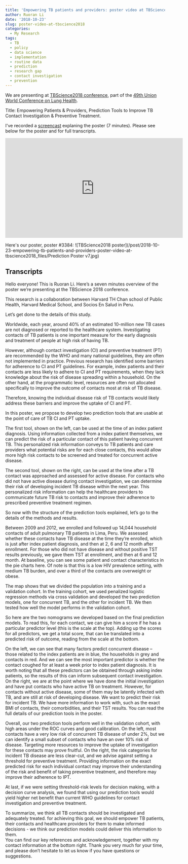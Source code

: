 ```yaml
---
title: 'Empowering TB patients and providers: poster video at TBScience2018'
author: Ruoran Li
date: '2018-10-23'
slug: poster-video-at-tbscience2018
categories:
  - My Research
tags:
  - TB
  - policy
  - data science
  - implementation
  - routine data
  - prediction
  - research gap
  - contact investigation
  - prevention
---
```


We are presenting at [TBScience2018 conference](https://thehague.worldlunghealth.org/programme/preconference-side-events/tb-science-2018/), part of the [49th Union World Conference on Lung Health](https://thehague.worldlunghealth.org/).  

Title: Empowering Patients & Providers, Prediction Tools to Improve TB Contact Investigation & Preventive Treatment. 

I've recorded a [screencast](https://www.youtube.com/watch?v=Fcla8eXRgh0) explaning the poster (7 minutes). Please see below for the poster and for full transcripts. 

<iframe width="560" height="315" src="https://www.youtube.com/embed/Fcla8eXRgh0" frameborder="0" allowfullscreen></iframe>

Here's our poster, poster #3384: ![TBScience2018 poster](/post/2018-10-23-empowering-tb-patients-and-providers-poster-video-at-tbscience2018_files/Prediction Poster v7.jpg)


## Transcripts

Hello everyone! This is Ruoran Li. Here’s a seven minutes overview of the poster we’re presenting at the TBScience 2018 conference. 

This research is a collaboration between Harvard TH Chan school of Public Health, Harvard Medical School, and Socios En Salud in Peru. 

Let’s get done to the details of this study. 

Worldwide, each year, around 40% of an estimated 10-million new TB cases are not diagnosed or reported to the healthcare system. Investigating contacts of TB patients is one important measure for the early diagnosis and treatment of people at high risk of having TB.

However, although contact investigation (CI) and preventive treatment (PT) are recommended by the WHO and many national guidelines, they are often not implemented in practice. 
Previous research has identified some barriers for adherence to CI and PT guidelines. For example, index patients and their contacts are less likely to adhere to CI and PT requirements, when they lack knowledge about the risk of disease spreading within a household. 
On the other hand, at the programmatic level, resources are often not allocated specifically to improve the outcome of contacts most at risk of TB disease. 

Therefore, knowing the individual disease risk of TB contacts would likely address these barriers and improve the uptake of CI and PT. 

In this poster, we propose to develop two prediction tools that are usable at the point of care of TB CI and PT uptake.

The first tool, shown on the left, can be used at the time of an index patient diagnosis. Using information collected from a index patient themselves, we can predict the risk of a particular contact of this patient having concurrent TB. This personalized risk information conveys to TB patients and care providers what potential risks are for each close contacts, this would allow more high risk contacts to be screened and treated for concurrent active disease. 

The second tool, shown on the right, can be used at the time after a TB contact was approached and assessed for active disease. For contacts who did not have active disease during contact investigation, we can determine their risk of developing incident TB disease within the next year.  This personalized risk information can help the healthcare providers to communicate future TB risk to contacts and improve their adherence to prescribed preventive treatment regimen. 

So now with the structure of the prediction tools explained, let’s go to the details of the methods and results. 

Between 2009 and 2012, we enrolled and followed up 14,044 household contacts of adult pulmonary TB patients in Lima, Peru. 
We assessed whether these contacts have TB disease at the time they’re enrolled, which is just after index patient diagnosis, and then at 2, 6 and 12 month after enrollment. For those who did not have disease and without positive TST results previously, we gave them TST at enrollment, and then at 6 and 12 month.
At baseline, you can see some patient and contact characteristics in the pie charts here. Of note is that this is a low HIV prevalence setting, with medium TB burden, and over a third of the contacts are overweight or obese.  

The map shows that we divided the population into a training and a validation cohort. In the training cohort, we used penalized logistic regression methods via cross validation and developed the two prediction models, one for concurrent TB, and the other for incident TB. We then tested how well the model performs in the validation cohort.

So here are the two nomograms we developed based on the final prediction models. To read this, for each contact, we can give him a score if he has a particular predictor level (this is the scale at the top). Adding up the scores for all predictors, we get a total score, that can be translated into a predicted risk of outcome, reading from the scale at the bottom.

On the left, we can see that many factors predict concurrent disease – those related to the index patients are in blue, the households in grey and contacts in red. And we can see the most important predictor is whether the contact coughed for at least a week prior to index patient diagnosis. It is worth noting that all these predictors can be obtained through asking index patients, so the results of this can inform subsequent contact investigation. 
On the right, we are at the point where we have done the initial investigation and have put contacts who have active TB on treatment. However, for contacts without active disease, some of them may be latently infected with TB, and are still at risk of developing disease. We want to predict their risk for incident TB.  We have more information to work with, such as the exact BMI of contacts, their comorbidities, and their TST results. You can read the full details of our prediction tools in the poster. 

Overall, our two prediction tools perform well in the validation cohort, with high areas under the ROC curves and good calibration. On the left, most contacts have a very low risk of concurrent TB disease of under 2%, but we can identify a small subset of contacts who have an over 10% risk of disease. Targeting more resources to improve the uptake of investigation for these contacts may prove fruitful. 
On the right, the risk categories for incident TB disease are less clear-cut, and we advise against setting a threshold for preventive treatment.  Providing information on the exact predicted risk for each individual contact may improve their understanding of the risk and benefit of taking preventive treatment, and therefore may improve their adherence to IPT. 

At last, if we were setting threshold-risk levels for decision making, with a decision curve analysis, we found that using our prediction tools would yield higher net benefit than current WHO guidelines for contact investigation and preventive treatment.

To summarize, we think all TB contacts should be investigated and adequately treated. for achieving this goal, we should empower TB patients, their contacts and healthcare providers for them to make informed decisions - we think our prediction models could deliver this information to them.   
You can find our key references and acknowledgement, together with my contact information at the bottom right. Thank you very much for your time, and please don’t hesitate to let us know if you have questions or suggestions.

